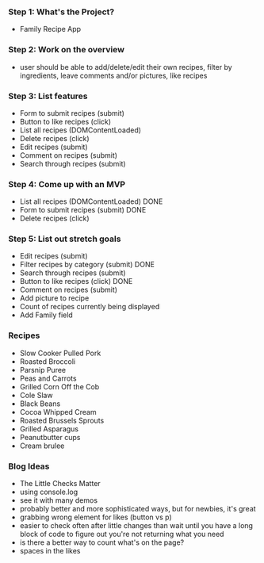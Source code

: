 ### Step 1: What's the Project?
- Family Recipe App

### Step 2: Work on the overview
- user should be able to add/delete/edit their own recipes, filter by ingredients, leave comments and/or pictures, like recipes

### Step 3: List features
- Form to submit recipes (submit)
- Button to like recipes (click)
- List all recipes (DOMContentLoaded)
- Delete recipes (click)
- Edit recipes (submit)
- Comment on recipes (submit)
- Search through recipes (submit)

### Step 4: Come up with an MVP
- List all recipes (DOMContentLoaded) DONE
- Form to submit recipes (submit) DONE
- Delete recipes (click)

### Step 5: List out stretch goals
- Edit recipes (submit)
- Filter recipes by category (submit) DONE
- Search through recipes (submit)
- Button to like recipes (click) DONE
- Comment on recipes (submit)
- Add picture to recipe
- Count of recipes currently being displayed
- Add Family field

### Recipes
- Slow Cooker Pulled Pork
- Roasted Broccoli
- Parsnip Puree
- Peas and Carrots
- Grilled Corn Off the Cob
- Cole Slaw
- Black Beans
- Cocoa Whipped Cream
- Roasted Brussels Sprouts
- Grilled Asparagus
- Peanutbutter cups
- Cream brulee

### Blog Ideas
- The Little Checks Matter
- using console.log
- see it with many demos
- probably better and more sophisticated ways, but for newbies, it's great
- grabbing wrong element for likes (button vs p)
- easier to check often after little changes than wait until you have a long block of code to figure out you're not returning what you need
- is there a better way to count what's on the page?
- spaces in the likes
